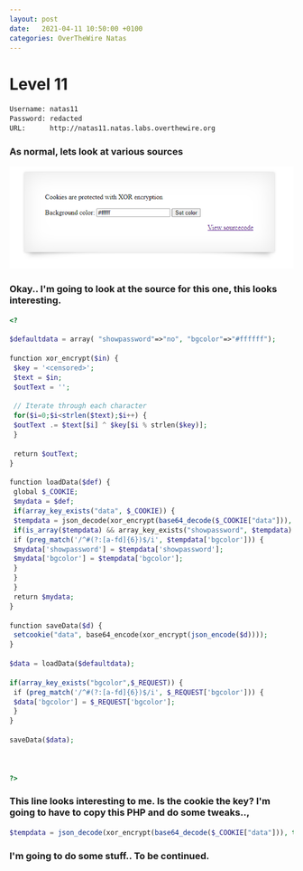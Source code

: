 ```yaml
---
layout: post
date:   2021-04-11 10:50:00 +0100
categories: OverTheWire Natas
---
```


# Level 11

```bash
Username: natas11
Password: redacted
URL:      http://natas11.natas.labs.overthewire.org
```

### As normal, lets look at various sources

![](/assets/47.png)

### Okay.. I'm going to look at the source for this one, this looks interesting.

```php
<?  
  
$defaultdata = array( "showpassword"=>"no", "bgcolor"=>"#ffffff");  
  
function xor_encrypt($in) {  
 $key = '<censored>';  
 $text = $in;  
 $outText = '';  
  
 // Iterate through each character  
 for($i=0;$i<strlen($text);$i++) {  
 $outText .= $text[$i] ^ $key[$i % strlen($key)];  
 }  
  
 return $outText;  
}  
  
function loadData($def) {  
 global $_COOKIE;  
 $mydata = $def;  
 if(array_key_exists("data", $_COOKIE)) {  
 $tempdata = json_decode(xor_encrypt(base64_decode($_COOKIE["data"])), true);  
 if(is_array($tempdata) && array_key_exists("showpassword", $tempdata) && array_key_exists("bgcolor", $tempdata)) {  
 if (preg_match('/^#(?:[a-fd]{6})$/i', $tempdata['bgcolor'])) {  
 $mydata['showpassword'] = $tempdata['showpassword'];  
 $mydata['bgcolor'] = $tempdata['bgcolor'];  
 }  
 }  
 }  
 return $mydata;  
}  
  
function saveData($d) {  
 setcookie("data", base64_encode(xor_encrypt(json_encode($d))));  
}  
  
$data = loadData($defaultdata);  
  
if(array_key_exists("bgcolor",$_REQUEST)) {  
 if (preg_match('/^#(?:[a-fd]{6})$/i', $_REQUEST['bgcolor'])) {  
 $data['bgcolor'] = $_REQUEST['bgcolor'];  
 }  
}  
  
saveData($data);  
  
  
  
?>
```

### This line looks interesting to me. Is the cookie the key? I'm going to have to copy this PHP and do some tweaks..,

```php
$tempdata = json_decode(xor_encrypt(base64_decode($_COOKIE["data"])), true);  
```

### I'm going to do some stuff.. To be continued.



```
 
```
